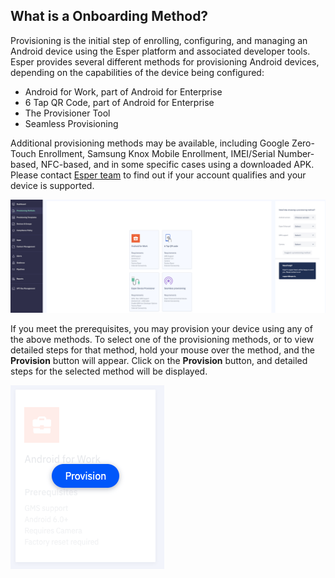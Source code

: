 
## What is a Onboarding Method?

Provisioning is the initial step of enrolling, configuring, and managing an Android device using the Esper platform and associated developer tools. Esper provides several different methods for provisioning Android devices, depending on the capabilities of the device being configured:

-   Android for Work, part of Android for Enterprise
-   6 Tap QR Code, part of Android for Enterprise
-   The Provisioner Tool
-   Seamless Provisioning
    

Additional provisioning methods may be available, including Google Zero-Touch Enrollment, Samsung Knox Mobile Enrollment, IMEI/Serial Number-based, NFC-based, and in some specific cases using a downloaded APK. Please contact [Esper team](mailto:support@esper.io) to find out if your account qualifies and your device is supported.

![provisioning methods](./images/ProvisioningMethod_MainPage.png)

If you meet the prerequisites, you may provision your device using any of the above methods. To select one of the provisioning methods, or to view detailed steps for that method, hold your mouse over the method, and the **Provision** button will appear. Click on the **Provision** button, and detailed steps for the selected method will be displayed.



![provision](./images/provision_tile.png)


